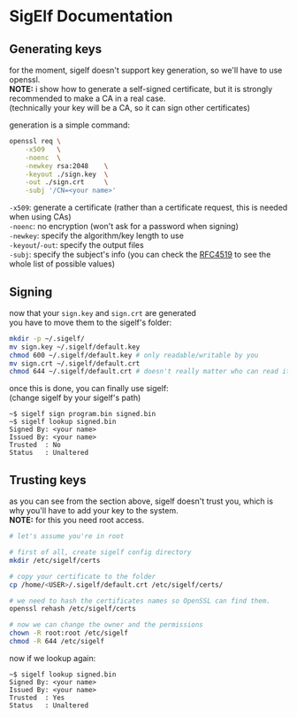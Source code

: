 # SigElf Documentation

## Generating keys

for the moment, sigelf doesn't support key generation, so we'll have to use openssl.\
**NOTE:** i show how to generate a self-signed certificate, but it is strongly recommended to make a CA in a real case.\
(technically your key will be a CA, so it can sign other certificates)

generation is a simple command:
```bash
openssl req \
    -x509   \
    -noenc  \
    -newkey rsa:2048    \
    -keyout ./sign.key  \
    -out ./sign.crt     \
    -subj '/CN=<your name>'
```

`-x509`: generate a certificate (rather than a certificate request, this is needed when using CAs)\
`-noenc`: no encryption (won't ask for a password when signing)\
`-newkey`: specify the algorithm/key length to use\
`-keyout`/`-out`: specify the output files\
`-subj`: specify the subject's info (you can check the [RFC4519](https://www.rfc-editor.org/rfc/rfc4519) to see the whole list of possible values)



## Signing

now that your `sign.key` and `sign.crt` are generated\
you have to move them to the sigelf's folder:
```sh
mkdir -p ~/.sigelf/
mv sign.key ~/.sigelf/default.key
chmod 600 ~/.sigelf/default.key # only readable/writable by you
mv sign.crt ~/.sigelf/default.crt
chmod 644 ~/.sigelf/default.crt # doesn't really matter who can read it
```

once this is done, you can finally use sigelf:\
(change sigelf by your sigelf's path)
```
~$ sigelf sign program.bin signed.bin
~$ sigelf lookup signed.bin
Signed By: <your name>
Issued By: <your name>
Trusted  : No
Status   : Unaltered
```

## Trusting keys

as you can see from the section above, sigelf doesn't trust you, which is why you'll have to add your key to the system.\
**NOTE:** for this you need root access.

```sh
# let's assume you're in root

# first of all, create sigelf config directory
mkdir /etc/sigelf/certs

# copy your certificate to the folder
cp /home/<USER>/.sigelf/default.crt /etc/sigelf/certs/

# we need to hash the certificates names so OpenSSL can find them.
openssl rehash /etc/sigelf/certs

# now we can change the owner and the permissions
chown -R root:root /etc/sigelf
chmod -R 644 /etc/sigelf
```

now if we lookup again:
```
~$ sigelf lookup signed.bin
Signed By: <your name>
Issued By: <your name>
Trusted  : Yes
Status   : Unaltered
```